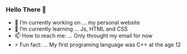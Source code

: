 ### Hello There 👋

- 🔭 I’m currently working on ... my personal website
- 🌱 I’m currently learning ... Js, HTML and CSS
- 📫 How to reach me: ... Only throught my email for now
- ⚡ Fun fact: ... My first programing language was C++ at the age 12
